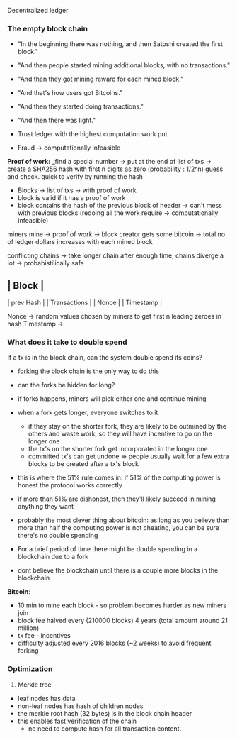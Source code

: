 Decentralized ledger

### The empty block chain

- "In the beginning there was nothing, and then Satoshi created the first block."
- "And then people started mining additional blocks, with no transactions."
- "And then they got mining reward for each mined block."
- "And that's how users got Bitcoins."
- "And then they started doing transactions."
- "And then there was light."




- Trust ledger with the highest computation work put
- Fraud -> computationally infeasible


**Proof of work:** _find a special number -> put at the end of list of txs -> create a SHA256 hash with first n digits as zero (probability : 1/2^n) guess and check. quick to verify by running the hash

- Blocks -> list of txs -> with proof of work
- block is valid if it has a proof of work
- block contains the hash of the previous block of header -> can't mess with previous blocks (redoing all the work require -> computationally infeasible)


miners mine -> proof of work -> block creator gets some bitcoin -> total no of ledger dollars increases with each mined block

conflicting chains -> take longer chain
after enough time, chains diverge a lot -> probabistilically safe

| Block |
---------
| prev Hash     | 
| Transactions |
| Nonce          |
| Timestamp   |


Nonce -> random values chosen by miners to get first n leading zeroes in hash
Timestamp ->

### What does it take to double spend

If a tx is in the block chain, can the system double spend its coins?

- forking the block chain is the only way to do this
- can the forks be hidden for long?
- if forks happens, miners will pick either one and continue mining
- when a fork gets longer, everyone switches to it
    - if they stay on the shorter fork, they are likely to be outmined by the others and waste work, so they will have incentive to go on the longer one
    - the tx's on the shorter fork get incorporated in the longer one
    - committed tx's can get undone => people usually wait for a few extra blocks to be created after a tx's block
- this is where the 51% rule comes in: if 51% of the computing power is honest the protocol works correctly
- if more than 51% are dishonest, then they'll likely succeed in mining anything they want
- probably the most clever thing about bitcoin: as long as you believe than more than half the computing power is not cheating, you can be sure there's no double spending



- For a brief period of time there might be double spending in a blockchain due to a fork
- dont believe the blockchain until there is a couple more blocks in the blockchain


**Bitcoin**:

- 10 min to mine each block - so problem becomes harder as new miners join
- block fee halved every (210000 blocks) 4 years (total amount around 21 million)
- tx fee - incentives
- difficulty adjusted every 2016 blocks (~2 weeks) to avoid frequent forking


### Optimization
 
 1. Merkle tree
- leaf nodes has data
- non-leaf nodes has hash of children nodes
- the merkle root hash (32 bytes) is in the block chain header
- this enables fast verification of the chain
    - no need to compute hash for all transaction content.